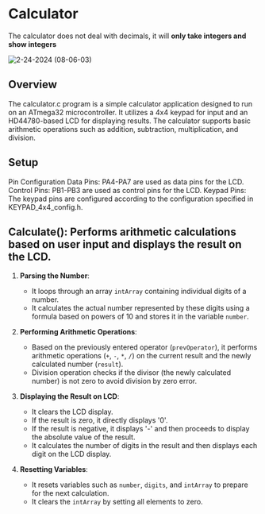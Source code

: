# Calculator

The calculator does not deal with decimals, it will **only take integers and show integers**

![2-24-2024 (08-06-03)](https://github.com/emadhajaj/Mastering-Embedded-Systems/assets/106942924/34bf2a23-07d1-406b-85f1-1fe1656214cd)


## Overview
The calculator.c program is a simple calculator application designed to run on an ATmega32 microcontroller. It utilizes a 4x4 keypad for input and an HD44780-based LCD for displaying results. The calculator supports basic arithmetic operations such as addition, subtraction, multiplication, and division.

## Setup
Pin Configuration
Data Pins: PA4-PA7 are used as data pins for the LCD.
Control Pins: PB1-PB3 are used as control pins for the LCD.
Keypad Pins: The keypad pins are configured according to the configuration specified in KEYPAD_4x4_config.h.

## Calculate(): Performs arithmetic calculations based on user input and displays the result on the LCD.

1. **Parsing the Number**:
   - It loops through an array `intArray` containing individual digits of a number.
   - It calculates the actual number represented by these digits using a formula based on powers of 10 and stores it in the variable `number`.

2. **Performing Arithmetic Operations**:
   - Based on the previously entered operator (`prevOperator`), it performs arithmetic operations (`+`, `-`, `*`, `/`) on the current result and the newly calculated number (`result`).
   - Division operation checks if the divisor (the newly calculated number) is not zero to avoid division by zero error.

3. **Displaying the Result on LCD**:
   - It clears the LCD display.
   - If the result is zero, it directly displays '0'.
   - If the result is negative, it displays '-' and then proceeds to display the absolute value of the result.
   - It calculates the number of digits in the result and then displays each digit on the LCD display.

4. **Resetting Variables**:
   - It resets variables such as `number`, `digits`, and `intArray` to prepare for the next calculation.
   - It clears the `intArray` by setting all elements to zero.

